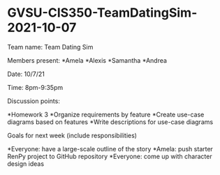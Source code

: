 # GVSU-CIS350-TeamDatingSim-2021-10-07


Team name: Team Dating Sim

Members present:
*Amela
*Alexis
*Samantha
*Andrea

Date: 10/7/21

Time: 8pm-9:35pm

Discussion points: 

*Homework 3
  *Organize requirements by feature
  *Create use-case diagrams based on features
    *Write descriptions for use-case diagrams

Goals for next week (include responsibilities)

*Everyone: have a large-scale outline of the story
*Amela: push starter RenPy project to GitHub repository
*Everyone: come up with character design ideas

